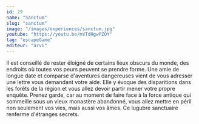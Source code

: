 ```yaml
---
id: 29
name: "Sanctum"
slug: "sanctum"
image: "/images/experiences/sanctum.jpg"
youtube: "https://youtu.be/mVTdHgwPZOY"
tag: "escapeGame"
editeur: "arvi"
---
```


Il est conseillé de rester éloigné de certains lieux obscurs du monde, des endroits où toutes vos peurs peuvent se prendre forme. Une amie de longue date et comparse d'aventures dangereuses vient de vous adresser une lettre vous demandant votre aide. Elle y évoque des disparitions dans les forêts de la région et vous allez devoir partir mener votre propre enquête. Prenez garde, car au moment de faire face à la force antique qui sommeille sous un vieux monastère abandonné, vous allez mettre en péril non seulement vos vies, mais aussi vos âmes. Ce lugubre sanctuaire renferme d'étranges secrets.
